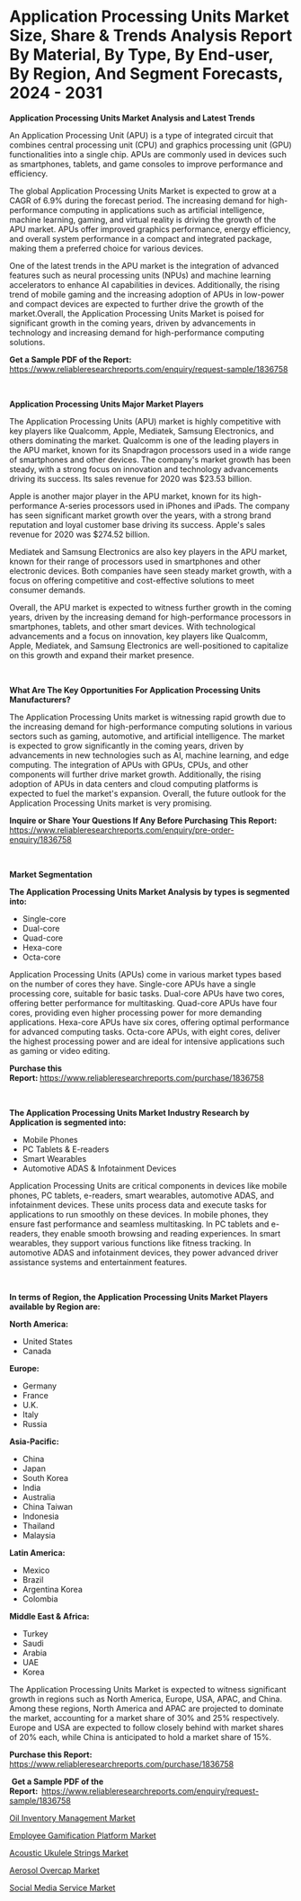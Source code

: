 <p><h1>Application Processing Units Market Size, Share & Trends Analysis Report By Material, By Type, By End-user, By Region, And Segment Forecasts, 2024 - 2031</h1></p><p><strong>Application Processing Units Market Analysis and Latest Trends</strong></p>
<p><p>An Application Processing Unit (APU) is a type of integrated circuit that combines central processing unit (CPU) and graphics processing unit (GPU) functionalities into a single chip. APUs are commonly used in devices such as smartphones, tablets, and game consoles to improve performance and efficiency.</p><p>The global Application Processing Units Market is expected to grow at a CAGR of 6.9% during the forecast period. The increasing demand for high-performance computing in applications such as artificial intelligence, machine learning, gaming, and virtual reality is driving the growth of the APU market. APUs offer improved graphics performance, energy efficiency, and overall system performance in a compact and integrated package, making them a preferred choice for various devices.</p><p>One of the latest trends in the APU market is the integration of advanced features such as neural processing units (NPUs) and machine learning accelerators to enhance AI capabilities in devices. Additionally, the rising trend of mobile gaming and the increasing adoption of APUs in low-power and compact devices are expected to further drive the growth of the market.Overall, the Application Processing Units Market is poised for significant growth in the coming years, driven by advancements in technology and increasing demand for high-performance computing solutions.</p></p>
<p><strong>Get a Sample PDF of the Report:&nbsp;</strong> <a href="https://www.reliableresearchreports.com/enquiry/request-sample/1836758">https://www.reliableresearchreports.com/enquiry/request-sample/1836758</a></p>
<p>&nbsp;</p>
<p><strong>Application Processing Units Major Market Players</strong></p>
<p><p>The Application Processing Units (APU) market is highly competitive with key players like Qualcomm, Apple, Mediatek, Samsung Electronics, and others dominating the market. Qualcomm is one of the leading players in the APU market, known for its Snapdragon processors used in a wide range of smartphones and other devices. The company's market growth has been steady, with a strong focus on innovation and technology advancements driving its success. Its sales revenue for 2020 was $23.53 billion.</p><p>Apple is another major player in the APU market, known for its high-performance A-series processors used in iPhones and iPads. The company has seen significant market growth over the years, with a strong brand reputation and loyal customer base driving its success. Apple's sales revenue for 2020 was $274.52 billion.</p><p>Mediatek and Samsung Electronics are also key players in the APU market, known for their range of processors used in smartphones and other electronic devices. Both companies have seen steady market growth, with a focus on offering competitive and cost-effective solutions to meet consumer demands.</p><p>Overall, the APU market is expected to witness further growth in the coming years, driven by the increasing demand for high-performance processors in smartphones, tablets, and other smart devices. With technological advancements and a focus on innovation, key players like Qualcomm, Apple, Mediatek, and Samsung Electronics are well-positioned to capitalize on this growth and expand their market presence.</p></p>
<p>&nbsp;</p>
<p><strong>What Are The Key Opportunities For Application Processing Units Manufacturers?</strong></p>
<p><p>The Application Processing Units market is witnessing rapid growth due to the increasing demand for high-performance computing solutions in various sectors such as gaming, automotive, and artificial intelligence. The market is expected to grow significantly in the coming years, driven by advancements in new technologies such as AI, machine learning, and edge computing. The integration of APUs with GPUs, CPUs, and other components will further drive market growth. Additionally, the rising adoption of APUs in data centers and cloud computing platforms is expected to fuel the market's expansion. Overall, the future outlook for the Application Processing Units market is very promising.</p></p>
<p><strong>Inquire or Share Your Questions If Any Before Purchasing This Report:</strong> <a href="https://www.reliableresearchreports.com/enquiry/pre-order-enquiry/1836758">https://www.reliableresearchreports.com/enquiry/pre-order-enquiry/1836758</a></p>
<p>&nbsp;</p>
<p><strong>Market Segmentation</strong></p>
<p><strong>The Application Processing Units Market Analysis by types is segmented into:</strong></p>
<p><ul><li>Single-core</li><li>Dual-core</li><li>Quad-core</li><li>Hexa-core</li><li>Octa-core</li></ul></p>
<p><p>Application Processing Units (APUs) come in various market types based on the number of cores they have. Single-core APUs have a single processing core, suitable for basic tasks. Dual-core APUs have two cores, offering better performance for multitasking. Quad-core APUs have four cores, providing even higher processing power for more demanding applications. Hexa-core APUs have six cores, offering optimal performance for advanced computing tasks. Octa-core APUs, with eight cores, deliver the highest processing power and are ideal for intensive applications such as gaming or video editing.</p></p>
<p><strong>Purchase this Report:&nbsp;</strong><a href="https://www.reliableresearchreports.com/purchase/1836758">https://www.reliableresearchreports.com/purchase/1836758</a></p>
<p>&nbsp;</p>
<p><strong>The Application Processing Units Market Industry Research by Application is segmented into:</strong></p>
<p><ul><li>Mobile Phones</li><li>PC Tablets & E-readers</li><li>Smart Wearables</li><li>Automotive ADAS & Infotainment Devices</li></ul></p>
<p><p>Application Processing Units are critical components in devices like mobile phones, PC tablets, e-readers, smart wearables, automotive ADAS, and infotainment devices. These units process data and execute tasks for applications to run smoothly on these devices. In mobile phones, they ensure fast performance and seamless multitasking. In PC tablets and e-readers, they enable smooth browsing and reading experiences. In smart wearables, they support various functions like fitness tracking. In automotive ADAS and infotainment devices, they power advanced driver assistance systems and entertainment features.</p></p>
<p>&nbsp;</p>
<p><strong>In terms of Region, the Application Processing Units Market Players available by Region are:</strong></p>
<p>
    <p> <strong> North America: </strong>
        <ul>
            <li>United States</li>
            <li>Canada</li>
        </ul>
        </p> 
    <p> <strong> Europe: </strong>
        <ul>
            <li>Germany</li>
            <li>France</li>
            <li>U.K.</li>
            <li>Italy</li>
            <li>Russia</li>
        </ul>
        </p> 
    <p> <strong> Asia-Pacific: </strong>
        <ul>
            <li>China</li>
            <li>Japan</li>
            <li>South Korea</li>
            <li>India</li>
            <li>Australia</li>
            <li>China Taiwan</li>
            <li>Indonesia</li>
            <li>Thailand</li>
            <li>Malaysia</li>
        </ul>
        </p> 
    <p> <strong> Latin America: </strong>
        <ul>
            <li>Mexico</li>
            <li>Brazil</li>
            <li>Argentina Korea</li>
            <li>Colombia</li>
        </ul>
        </p> 
    <p> <strong> Middle East & Africa: </strong>
        <ul>
            <li>Turkey</li>
            <li>Saudi</li>
            <li>Arabia</li>
            <li>UAE</li>
            <li>Korea</li>
        </ul>
    </p>
    </p>
<p><p>The Application Processing Units Market is expected to witness significant growth in regions such as North America, Europe, USA, APAC, and China. Among these regions, North America and APAC are projected to dominate the market, accounting for a market share of 30% and 25% respectively. Europe and USA are expected to follow closely behind with market shares of 20% each, while China is anticipated to hold a market share of 15%.</p></p>
<p><strong>Purchase this Report: </strong><a href="https://www.reliableresearchreports.com/purchase/1836758">https://www.reliableresearchreports.com/purchase/1836758</a></p>
<p>&nbsp;<strong>Get a Sample PDF of the Report:&nbsp;&nbsp;</strong><a href="https://www.reliableresearchreports.com/enquiry/request-sample/1836758">https://www.reliableresearchreports.com/enquiry/request-sample/1836758</a></p>
<p><strong></strong></p>
<p><p><a href="https://medium.com/@ruthmorales25/oil-inventory-management-market-furnishes-information-on-market-share-market-trends-and-market-a8122b0202db">Oil Inventory Management Market</a></p><p><a href="https://medium.com/@ruthmorales25/employee-gamification-platform-market-trends-and-market-analysis-forecasted-for-period-2024-2031-3994549d3758">Employee Gamification Platform Market</a></p><p><a href="https://github.com/bentleemidoriestelle7o/Market-Research-Report-List-1/blob/main/acoustic-ukulele-strings-market.md">Acoustic Ukulele Strings Market</a></p><p><a href="https://github.com/biheemgalvinlouises6hokrh3h/Market-Research-Report-List-1/blob/main/aerosol-overcap-market.md">Aerosol Overcap Market</a></p><p><a href="https://medium.com/@anamariaagolli86/social-media-service-nbsp-market-focuses-on-market-share-size-and-projected-forecast-till-2031-3c3b1278860b">Social Media Service Market</a></p></p>